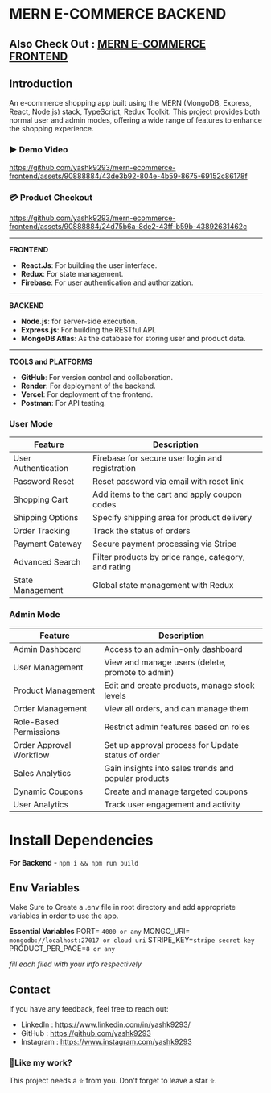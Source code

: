 # MERN E-COMMERCE BACKEND

## Also Check Out : [MERN E-COMMERCE FRONTEND](https://github.com/yashk9293/mern-ecommerce-frontend)

## Introduction
An e-commerce shopping app built using the MERN (MongoDB, Express, React, Node.js) stack, TypeScript, Redux Toolkit. This project provides both normal user and admin modes, offering a wide range of features to enhance the shopping experience.


<h3>▶️ Demo Video </h3>

https://github.com/yashk9293/mern-ecommerce-frontend/assets/90888884/43de3b92-804e-4b59-8675-69152c86178f


<h3>💳 Product Checkout </h3>

https://github.com/yashk9293/mern-ecommerce-frontend/assets/90888884/24d75b6a-8de2-43ff-b59b-43892631462c

<hr>

**FRONTEND**
- **React.Js**: For building the user interface.
- **Redux**: For state management.
- **Firebase**: For user authentication and authorization.

<hr>

**BACKEND**
- **Node.js**: for server-side execution.
- **Express.js**: For building the RESTful API.
- **MongoDB Atlas**: As the database for storing user and product data.

<hr>

**TOOLS and PLATFORMS**
- **GitHub**: For version control and collaboration.
- **Render**: For deployment of the backend.
- **Vercel**: For deployment of the frontend.
- **Postman**: For API testing.


### User Mode

| Feature             | Description                                                  |
| ------------------- | ------------------------------------------------------------ |
| User Authentication | Firebase for secure user login and registration              |
| Password Reset      | Reset password via email with reset link                     |
| Shopping Cart       | Add items to the cart and apply coupon codes                 |
| Shipping Options    | Specify shipping area for product delivery                   |
| Order Tracking      | Track the status of orders                                   |
| Payment Gateway     | Secure payment processing via Stripe                         |
| Advanced Search     | Filter products by price range, category, and rating         |
| State Management    | Global state management with Redux                           |

### Admin Mode

| Feature                 | Description                                               |
| ----------------------- | ----------------------------------------------------------|
| Admin Dashboard         | Access to an admin-only dashboard                         |
| User Management         | View and manage users (delete, promote to admin)          |
| Product Management      | Edit and create products, manage stock levels             |
| Order Management        | View all orders, and can manage them                      |
| Role-Based Permissions  | Restrict admin features based on roles                    |         
| Order Approval Workflow | Set up approval process for Update status of order        |
| Sales Analytics         | Gain insights into sales trends and popular products      |
| Dynamic Coupons         | Create and manage targeted coupons                        |
| User Analytics          | Track user engagement and activity                        |


# Install Dependencies

**For Backend** - `npm i && npm run build`


## Env Variables

Make Sure to Create a  .env file in root directory and add appropriate variables in order to use the app.

**Essential Variables**
PORT= `4000 or any`
MONGO_URI= `mongodb://localhost:27017 or cloud uri`
STRIPE_KEY=`stripe secret key`
PRODUCT_PER_PAGE=`8 or any`

_fill each filed with your info respectively_



## Contact
If you have any feedback, feel free to reach out:
- LinkedIn : https://www.linkedin.com/in/yashk9293/
- GitHub : https://github.com/yashk9293
- Instagram : https://www.instagram.com/yashk9293



<h3>💖Like my work?</h3>
This project needs a ⭐️ from you. Don't forget to leave a star ⭐️.


